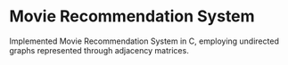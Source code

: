 # Movie Recommendation System

Implemented Movie Recommendation System in C, employing undirected graphs represented through adjacency matrices.
